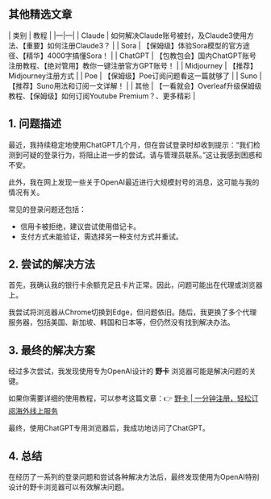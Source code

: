 ## 其他精选文章
| 类别 | 教程 |
|—|—|
| Claude | 如何解决Claude账号被封，及Claude3使用方法、【重要】如何注册Claude3？ |
| Sora | 【保姆级】体验Sora模型的官方途径、【精华】4000字搞懂Sora！ |
| ChatGPT | 【包教包会】国内ChatGPT账号注册教程、【绝对管用】教你一键注册官方GPT账号！ |
| Midjourney | 【推荐】Midjourney注册方式 |
| Poe | 【保姆级】Poe订阅问题看这一篇就够了 |
| Suno | 【推荐】Suno用法和订阅一文详解！ |
| 其他 | 【一看就会】Overleaf升级保姆级教程、【保姆级】如何订阅Youtube Premium？、更多精彩 |

## 1. 问题描述

最近，我持续稳定地使用ChatGPT几个月，但在尝试登录时却收到提示：“我们检测到可疑的登录行为，将阻止进一步的尝试。请与管理员联系。”这让我感到困惑和不安。

此外，我在网上发现一些关于OpenAI最近进行大规模封号的消息，这可能与我的情况有关。

常见的登录问题还包括：
- 信用卡被拒绝，建议尝试使用借记卡。
- 支付方式未能验证，需选择另一种支付方式并重试。

## 2. 尝试的解决方法

首先，我确认我的银行卡余额充足且卡片正常。因此，问题可能出在代理或浏览器上。 

我尝试将浏览器从Chrome切换到Edge，但问题依旧。随后，我更换了多个代理服务器，包括美国、新加坡、韩国和日本等，但仍然没有找到解决办法。

## 3. 最终的解决方案

经过多次尝试，我发现使用专为OpenAI设计的 **野卡** 浏览器可能是解决问题的关键。

如果你需要详细的使用教程，可以参考这篇文章：👉 [野卡 | 一分钟注册，轻松订阅海外线上服务](https://bit.ly/bewildcard)

最终，使用ChatGPT专用浏览器后，我成功地访问了ChatGPT。

## 4. 总结

在经历了一系列的登录问题和尝试各种解决方法后，最终发现使用为OpenAI特别设计的野卡浏览器可以有效解决问题。